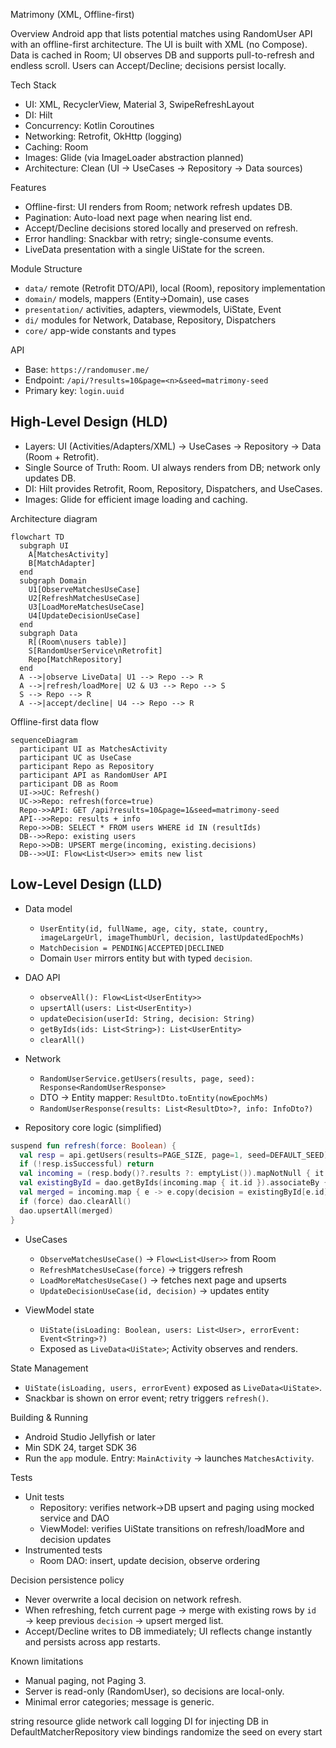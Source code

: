 Matrimony (XML, Offline-first)

Overview
Android app that lists potential matches using RandomUser API with an offline-first architecture. The UI is built with XML (no Compose). Data is cached in Room; UI observes DB and supports pull-to-refresh and endless scroll. Users can Accept/Decline; decisions persist locally.

Tech Stack
- UI: XML, RecyclerView, Material 3, SwipeRefreshLayout
- DI: Hilt
- Concurrency: Kotlin Coroutines
- Networking: Retrofit, OkHttp (logging)
- Caching: Room
- Images: Glide (via ImageLoader abstraction planned)
- Architecture: Clean (UI → UseCases → Repository → Data sources)

Features
- Offline-first: UI renders from Room; network refresh updates DB.
- Pagination: Auto-load next page when nearing list end.
- Accept/Decline decisions stored locally and preserved on refresh.
- Error handling: Snackbar with retry; single-consume events.
- LiveData presentation with a single UiState for the screen.

Module Structure
- `data/` remote (Retrofit DTO/API), local (Room), repository implementation
- `domain/` models, mappers (Entity→Domain), use cases
- `presentation/` activities, adapters, viewmodels, UiState, Event
- `di/` modules for Network, Database, Repository, Dispatchers
- `core/` app-wide constants and types

API
- Base: `https://randomuser.me/`
- Endpoint: `/api/?results=10&page=<n>&seed=matrimony-seed`
- Primary key: `login.uuid`

High-Level Design (HLD)
---------------------------------
- Layers: UI (Activities/Adapters/XML) → UseCases → Repository → Data (Room + Retrofit).
- Single Source of Truth: Room. UI always renders from DB; network only updates DB.
- DI: Hilt provides Retrofit, Room, Repository, Dispatchers, and UseCases.
- Images: Glide for efficient image loading and caching.

Architecture diagram
```mermaid
flowchart TD
  subgraph UI
    A[MatchesActivity]
    B[MatchAdapter]
  end
  subgraph Domain
    U1[ObserveMatchesUseCase]
    U2[RefreshMatchesUseCase]
    U3[LoadMoreMatchesUseCase]
    U4[UpdateDecisionUseCase]
  end
  subgraph Data
    R[(Room\nusers table)]
    S[RandomUserService\nRetrofit]
    Repo[MatchRepository]
  end
  A -->|observe LiveData| U1 --> Repo --> R
  A -->|refresh/loadMore| U2 & U3 --> Repo --> S
  S --> Repo --> R
  A -->|accept/decline| U4 --> Repo --> R
```

Offline-first data flow
```mermaid
sequenceDiagram
  participant UI as MatchesActivity
  participant UC as UseCase
  participant Repo as Repository
  participant API as RandomUser API
  participant DB as Room
  UI->>UC: Refresh()
  UC->>Repo: refresh(force=true)
  Repo->>API: GET /api?results=10&page=1&seed=matrimony-seed
  API-->>Repo: results + info
  Repo->>DB: SELECT * FROM users WHERE id IN (resultIds)
  DB-->>Repo: existing users
  Repo->>DB: UPSERT merge(incoming, existing.decisions)
  DB-->>UI: Flow<List<User>> emits new list
```


Low-Level Design (LLD)
---------------------------------
- Data model
  - `UserEntity(id, fullName, age, city, state, country, imageLargeUrl, imageThumbUrl, decision, lastUpdatedEpochMs)`
  - `MatchDecision = PENDING|ACCEPTED|DECLINED`
  - Domain `User` mirrors entity but with typed `decision`.

- DAO API
  - `observeAll(): Flow<List<UserEntity>>`
  - `upsertAll(users: List<UserEntity>)`
  - `updateDecision(userId: String, decision: String)`
  - `getByIds(ids: List<String>): List<UserEntity>`
  - `clearAll()`

- Network
  - `RandomUserService.getUsers(results, page, seed): Response<RandomUserResponse>`
  - DTO → Entity mapper: `ResultDto.toEntity(nowEpochMs)`
  - `RandomUserResponse(results: List<ResultDto>?, info: InfoDto?)`

- Repository core logic (simplified)
```kotlin
suspend fun refresh(force: Boolean) {
  val resp = api.getUsers(results=PAGE_SIZE, page=1, seed=DEFAULT_SEED)
  if (!resp.isSuccessful) return
  val incoming = (resp.body()?.results ?: emptyList()).mapNotNull { it.toEntity(now) }
  val existingById = dao.getByIds(incoming.map { it.id }).associateBy { it.id }
  val merged = incoming.map { e -> e.copy(decision = existingById[e.id]?.decision ?: e.decision) }
  if (force) dao.clearAll()
  dao.upsertAll(merged)
}
```

- UseCases
  - `ObserveMatchesUseCase()` → `Flow<List<User>>` from Room
  - `RefreshMatchesUseCase(force)` → triggers refresh
  - `LoadMoreMatchesUseCase()` → fetches next page and upserts
  - `UpdateDecisionUseCase(id, decision)` → updates entity

- ViewModel state
  - `UiState(isLoading: Boolean, users: List<User>, errorEvent: Event<String>?)`
  - Exposed as `LiveData<UiState>`; Activity observes and renders.

State Management
- `UiState(isLoading, users, errorEvent)` exposed as `LiveData<UiState>`.
- Snackbar is shown on error event; retry triggers `refresh()`.

Building & Running
- Android Studio Jellyfish or later
- Min SDK 24, target SDK 36
- Run the `app` module. Entry: `MainActivity` → launches `MatchesActivity`.

Tests
- Unit tests
  - Repository: verifies network→DB upsert and paging using mocked service and DAO
  - ViewModel: verifies UiState transitions on refresh/loadMore and decision updates
- Instrumented tests
  - Room DAO: insert, update decision, observe ordering

Decision persistence policy
- Never overwrite a local decision on network refresh.
- When refreshing, fetch current page → merge with existing rows by `id` → keep previous `decision` → upsert merged list.
- Accept/Decline writes to DB immediately; UI reflects change instantly and persists across app restarts.

Known limitations
- Manual paging, not Paging 3.
- Server is read-only (RandomUser), so decisions are local-only.
- Minimal error categories; message is generic.



string resource
glide
network call
logging
DI for injecting DB in DefaultMatcherRepository
view bindings
randomize the seed on every start